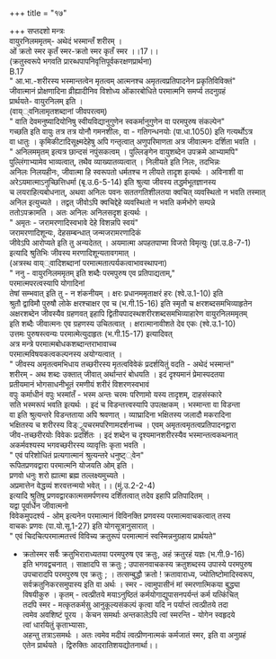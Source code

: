 +++
title = "१७"

+++
सप्तदशो मन्त्रः  
वायुरनिलममृतम्- अथेदं भस्मान्तँ शरीरम् ।  
ओं क्रतो स्मर कृतँ स्मर-क्रतो स्मर कृतँ स्मर ।।17।।  
(क्रतुस्वरूपे भगवति प्रारब्धपापनिवृत्तिपूर्वकरक्षणप्रार्थना)  
B.17  
" आ.भा.-शरीरस्य भस्मान्तत्वेन मृतत्वम् आत्मनश्च अमृतत्वप्रतिपादनेन प्रकृतिविविक्तं"  
जीवात्मानं प्रोक्षणादिना व्रीह्यादीनिव विशोध्य ओंकारबोधिते परमात्मनि समर्प्य तदनुग्रहं  
प्रार्थयते- वायुरनिलम् इति ।  
(वाय््वनिलामृतशब्दानां जीवपरत्वम्)  
" वाति देवमनुष्यादियोनिषु स्वीयविद्यानुगुणेन स्वकर्मानुगुणेन वा परमपुरुष संकल्पेन"  
गच्छति इति वायुः तत्र तत्र योनौ गमनशीलः, वा - गतिगन्धनयोः (पा.धा.1050) इति गत्यर्थोऽत्र  
वा धातुः । कृमिकीटादिसूक्ष्मदेहेषु अपि गन्तृत्वात् अणुपरिमाणता अत्र जीवात्मनः दर्शिता भवति ।  
" अनिलममृतम् इत्यत्र छान्दसं नपुंसकत्वम् । पुल्लिङ्गेन वायुशब्देन उपक्रमे आभ्यामपि"  
पुल्लिंगाभ्यामेव भाव्यत्वात्, तथैव व्याख्यातव्यत्वात् । निलीयते इति निलः, तदभिन्नः  
अनिलः निलयहीनः, जीवात्मा हि स्वरूपतो धर्मतश्च न लीयते तादृश इत्यर्थः । अविनाशी वा  
अरेऽयमात्माऽनुच्छित्तिधर्मा (बृ.उ.6-5-14) इति श्रुत्या जीवस्य तद्धर्मभूतज्ञानस्य  
च लयराहित्यबोधनात्, अथवा अनिलः पवनः सततगतिशीलतया क्वचित् व्यवस्थितो न भवति तस्मात्  
अनिल इत्युच्यते । तद्वत् जीवोऽपि क्वचिद्देहे व्यवस्थितो न भवति कर्मभोगे सम्पन्ने  
ततोऽपक्रामति । अतः अनिलः अनिलसदृश इत्यर्थः ।  
" अमृतः - जरामरणादिस्वभावे देहे विशन्नपि स्वयं"  
जरामरणादिशून्यः, देहसम्बन्धात् जन्मजरामरणादिकं  
जीवेऽपि आरोप्यते इति तु अन्यदेतत् । अयमात्मा अपहतपाप्मा विजरो विमृत्युः (छां.उ.8-7-1)  
इत्यादि श्रुतिभिः जीवस्य मरणादिशून्यतावगमात् ।  
(अत्रस्थ वाय््वादिशब्दानां परमात्मतात्पर्यकत्वाभावस्थापना)  
" ननु - वायुरनिलममृतम् इति शब्दैः परमपुरुष एव प्रतिपाद्यताम्,"  
परमात्मपरत्वस्यापि योगादिनां  
तेषां सम्भवात् इति तु - न शंकनीयम् । क्षरः प्रधानममृताक्षरं हरः (श्वे.उ.1-10) इति  
श्रुतौ द्वाविमौ पुरुषौ लोके क्षरश्चाक्षर एव च (भ.गी.15-16) इति स्मृतौ च क्षरशब्दसमभिव्याहृतेन  
अक्षरशब्देन जीवस्यैव ग्रहणवत् इहापि द्वितीयपादस्थशरीरशब्दसमभिव्याहारेण वायुरनिलममृतम्  
इति शब्दैः जीवात्मनः एव ग्रहणस्य उचितत्वात् । क्षरात्मानावीशते देव एकः (श्वे.उ.1-10)  
उत्तमः पुरुषस्त्वन्यः परमात्मेत्युदाहृतः (भ.गी.15-17) इत्यादिवत्  
अत्र मन्त्रे परमात्मबोधकशब्दान्तराभावाच्च  
परमात्मविषयकत्वकल्पनस्य अयोग्यत्वात् ।  
" जीवस्य अमृतत्वमभिधाय तच्छरीरस्य मृतत्वविवेकं प्रदर्शयितुं वदति - अथेदं भस्मान्तं"  
शरीरम् - अथ शब्दः उक्तात् जीवात् अर्थान्तरं बोधयति । इदं दृश्यमानं प्रेमास्पदतया  
प्रतीयमानं भोगसाधनीभूतं रमणीयं शरीरं विशरणस्वभावं  
वपुः कर्माधीनं वपुः भस्मांतँ - भस्म अन्तः चरमः परिणामो यस्य तादृशम्, दाहसंस्कारे  
सति भस्मरूपं भवति इत्यर्थः । इदं च विडन्तत्त्वस्यापि उपलक्षकम् । भस्मान्ता वा विडन्ता  
वा इति श्रुत्यन्तरे विडन्तताया अपि श्रवणात् । व्याघ्रादिना भक्षितस्य जलादौ मकरादिना  
भक्षितस्य च शरीरस्य विड््रूपचरमपरिणामदर्शनाच्च । एवम् अमृतत्वमृतत्वप्रतिपादनद्वारा  
जीव-तच्छरीरयोः विवेकः प्रदर्शितः । इदं शब्देन च दृश्यमानशरीरस्यैव भस्मान्तत्वकथनात्  
अकर्मवश्यस्य भगवच्छरीरस्य व्यावृत्तिः कृता भवति ।  
" एवं परिशोधितं प्रत्यगात्मानं श्रुत्यन्तरे धनुष्ट््वेन"  
रूपितप्रणवद्वारा परमात्मनि योजयति ओम् इति ।  
प्रणवो धनुः शरो ह्यात्मा ब्रह्म तल्लक्ष्यमुच्यते ।  
अप्रमात्तेन वेद्धव्यं शरवत्तन्मयो भवेत् ।। (मुं.उ.2-2-4)  
इत्यादि श्रुतिषु प्रणवद्वारकात्मसमर्पणस्य दर्शितत्वात् तदेव इहापि प्रतिपादितम् ।  
यद्वा पूर्वार्धेन जीवात्मनो  
विवेकमुपदर्श्य - ओम् इत्यनेन परमात्मानं विविनक्ति प्रणवस्य परमात्मवाचकत्वात् तस्य  
वाचकः प्रणवः (पा.यो.सू.1-27) इति योगसूत्रानुसारात् ।  
" एवं चिदचित्परमात्मतत्त्वं विविच्य क्रतुरूपं परमात्मानं स्वस्मिन्ननुग्रहाय प्रार्थयते"  
- क्रतोस्मर सर्वैः क्रतुभिराराध्यतया परमपुरुष एव क्रतुः, अहं क्रतुरहं यज्ञः (भ.गी.9-16)  
इति भगवद्वचनात् । साक्षादपि स क्रतुः ; उपासनवाचकस्य क्रतुशब्दस्य उपास्ये परमपुरुष  
उपचारादपि परमपुरुष एव क्रतुः ; । तत्सम्बुद्धौ क्रतो ! क्रतावाराध्य, ज्योतिष्टोमादिस्वरूप,  
सर्वक्रतुनिकरसमुपास्य इति वा अर्थः । स्मर - त्वामुपासीनं मां स्मरणात्मिकया बुद्ध्या  
विषयीकुरु । कृतम् - त्वत्प्रीतये मयाऽनुष्ठितं कर्मयोगाद्युपासनपर्यन्तं कर्म यत्किंचित्  
तदपि स्मर - मत्कृतकर्मसु आनुकूल्यसंकल्पं कृत्वा यदि न पर्याप्तं त्वत्प्रीतये तदा  
त्वमेव अवशिष्टं पूरय । केचन समर्थाः अन्तकालेऽपि त्वां स्मरन्ति - योगेन स्वहृदये  
त्वां धारयितुं कृताभ्यासाः,  
अहन्तु तत्राऽसमर्थः । अतः त्वमेव मदीयं त्वत्प्रीणनात्मकं कर्मजातं स्मर, इति वा अनुग्रहं  
एतेन प्रार्थयते । द्विरुक्तिः आदरातिशयद्योतनार्था।।